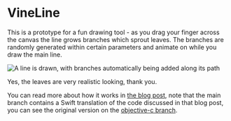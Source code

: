 VineLine
=========

This is a prototype for a fun drawing tool - as you drag your finger across the canvas the line grows branches which sprout leaves. The branches are randomly generated within certain parameters and animate on while you draw the main line.

![A line is drawn, with branches automatically being added along its path](https://iosappdev.micro.blog/uploads/2021/98264ce1f9.jpg)

Yes, the leaves are very realistic looking, thank you.

You can read more about how it works in [the blog post](https://iosapp.dev/2014/01/30/fun-with-uibezierpath.html), note that the main branch contains a Swift translation of the code discussed in that blog post, you can see the original version on the [objective-c branch](https://github.com/mbehan/vine-line/tree/objective-c).
